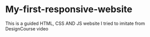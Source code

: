 # My-first-responsive-website
This is a guided HTML, CSS AND JS website I tried to imitate from DesignCourse video 
